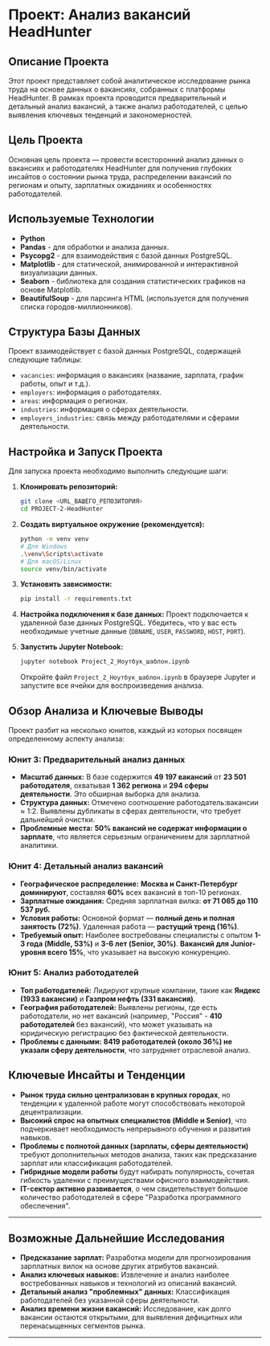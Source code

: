 # Проект: Анализ вакансий HeadHunter

## Описание Проекта

Этот проект представляет собой аналитическое исследование рынка труда на основе данных о вакансиях, собранных с платформы HeadHunter. В рамках проекта проводится предварительный и детальный анализ вакансий, а также анализ работодателей, с целью выявления ключевых тенденций и закономерностей.

## Цель Проекта

Основная цель проекта — провести всесторонний анализ данных о вакансиях и работодателях HeadHunter для получения глубоких инсайтов о состоянии рынка труда, распределении вакансий по регионам и опыту, зарплатных ожиданиях и особенностях работодателей.

## Используемые Технологии

* **Python**
* **Pandas** - для обработки и анализа данных.
* **Psycopg2** - для взаимодействия с базой данных PostgreSQL.
* **Matplotlib** - для статической, анимированной и интерактивной визуализации данных.
* **Seaborn** - библиотека для создания статистических графиков на основе Matplotlib.
* **BeautifulSoup** - для парсинга HTML (используется для получения списка городов-миллионников).

## Структура Базы Данных

Проект взаимодействует с базой данных PostgreSQL, содержащей следующие таблицы:

* `vacancies`: информация о вакансиях (название, зарплата, график работы, опыт и т.д.).
* `employers`: информация о работодателях.
* `areas`: информация о регионах.
* `industries`: информация о сферах деятельности.
* `employers_industries`: связь между работодателями и сферами деятельности.

## Настройка и Запуск Проекта

Для запуска проекта необходимо выполнить следующие шаги:

1. **Клонировать репозиторий:**

   ```bash
   git clone <URL_ВАШЕГО_РЕПОЗИТОРИЯ>
   cd PROJECT-2-HeadHunter
   ```
2. **Создать виртуальное окружение (рекомендуется):**

   ```bash
   python -m venv venv
   # Для Windows
   .\venv\Scripts\activate
   # Для macOS/Linux
   source venv/bin/activate
   ```
3. **Установить зависимости:**

   ```bash
   pip install -r requirements.txt
   ```
4. **Настройка подключения к базе данных:**
   Проект подключается к удаленной базе данных PostgreSQL. Убедитесь, что у вас есть необходимые учетные данные (`DBNAME`, `USER`, `PASSWORD`, `HOST`, `PORT`). 
5. **Запустить Jupyter Notebook:**

   ```bash
   jupyter notebook Project_2_Ноутбук_шаблон.ipynb
   ```

   Откройте файл `Project_2_Ноутбук_шаблон.ipynb` в браузере Jupyter и запустите все ячейки для воспроизведения анализа.

## Обзор Анализа и Ключевые Выводы

Проект разбит на несколько юнитов, каждый из которых посвящен определенному аспекту анализа:

### **Юнит 3: Предварительный анализ данных**

* **Масштаб данных:** В базе содержится **49 197 вакансий** от **23 501 работодателя**, охватывая **1 362 региона** и **294 сферы деятельности**. Это обширная выборка для анализа.
* **Структура данных:** Отмечено соотношение работодатель:вакансии ≈ 1:2. Выявлены дубликаты в сферах деятельности, что требует дальнейшей очистки.
* **Проблемные места:** **50% вакансий не содержат информации о зарплате**, что является серьезным ограничением для зарплатной аналитики.

### **Юнит 4: Детальный анализ вакансий**

* **Географическое распределение:** **Москва и Санкт-Петербург доминируют**, составляя **60%** всех вакансий в топ-10 регионах.
* **Зарплатные ожидания:** Средняя зарплатная вилка: **от 71 065 до 110 537 руб.**
* **Условия работы:** Основной формат — **полный день и полная занятость (72%)**. Удаленная работа — **растущий тренд (16%)**.
* **Требуемый опыт:** Наиболее востребованы специалисты с опытом **1-3 года (Middle, 53%)** и **3-6 лет (Senior, 30%)**. **Вакансий для Junior-уровня всего 15%**, что указывает на высокую конкуренцию.

### **Юнит 5: Анализ работодателей**

* **Топ работодателей:** Лидируют крупные компании, такие как **Яндекс (1933 вакансии)** и **Газпром нефть (331 вакансия)**.
* **География работодателей:** Выявлены регионы, где есть работодатели, но нет вакансий (например, "Россия" - **410 работодателей** без вакансий), что может указывать на юридическую регистрацию без фактической деятельности.
* **Проблемы с данными:** **8419 работодателей (около 36%) не указали сферу деятельности**, что затрудняет отраслевой анализ.

## **Ключевые Инсайты и Тенденции**

* **Рынок труда сильно централизован в крупных городах**, но тенденции к удаленной работе могут способствовать некоторой децентрализации.
* **Высокий спрос на опытных специалистов (Middle и Senior)**, что подчеркивает необходимость непрерывного обучения и развития навыков.
* **Проблемы с полнотой данных (зарплаты, сферы деятельности)** требуют дополнительных методов анализа, таких как предсказание зарплат или классификация работодателей.
* **Гибридные модели работы** будут набирать популярность, сочетая гибкость удаленки с преимуществами офисного взаимодействия.
* **IT-сектор активно развивается**, о чем свидетельствует большое количество работодателей в сфере "Разработка программного обеспечения".

---

## **Возможные Дальнейшие Исследования**

* **Предсказание зарплат:** Разработка модели для прогнозирования зарплатных вилок на основе других атрибутов вакансий.
* **Анализ ключевых навыков:** Извлечение и анализ наиболее востребованных навыков и технологий из описаний вакансий.
* **Детальный анализ "проблемных" данных:** Классификация работодателей без указанной сферы деятельности.
* **Анализ времени жизни вакансий:** Исследование, как долго вакансии остаются открытыми, для выявления дефицитных или перенасыщенных сегментов рынка.

---
